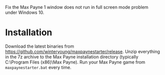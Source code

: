Fix the Max Payne 1 window does not run in full screen mode problem under Windows 10.

# Installation

Download the latest binaries from https://github.com/winteryoung/maxpaynestarter/release. Unzip everything in the 7z
archive to the Max Payne installation directory (typically C:\Program Files (x86)\Max Payne). Run your Max Payne game
from `maxpaynestarter.bat` every time.
